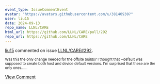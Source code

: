 ```yaml
---
event_type: IssueCommentEvent
avatar: "https://avatars.githubusercontent.com/u/38140930?"
user: liu15
date: 2024-09-13
repo_name: LLNL/CARE
html_url: https://github.com/LLNL/CARE/pull/292
repo_url: https://github.com/LLNL/CARE
---
```


<a href='https://github.com/liu15' target='_blank'>liu15</a> commented on issue <a href='https://github.com/LLNL/CARE/pull/292' target='_blank'>LLNL/CARE#292</a>.

<small>Was this the only change needed for the offsite builds?  I thought that =default was supposed to create both host and device default versions.  I'm surprised that these are the only ones......</small>

<a href='https://github.com/LLNL/CARE/pull/292' target='_blank'>View Comment</a>